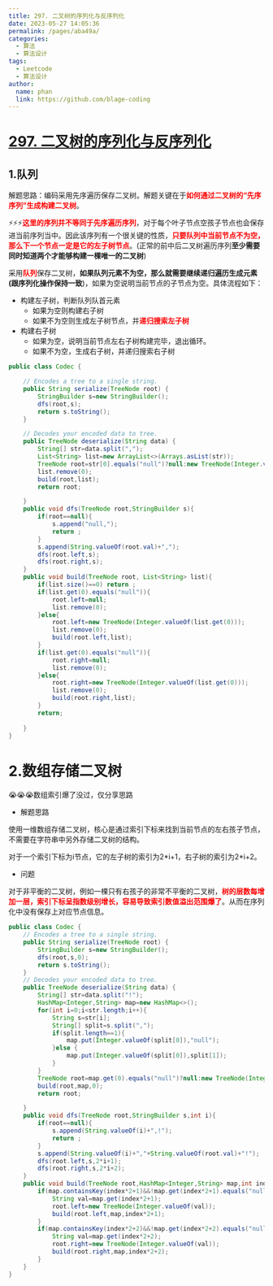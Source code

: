```yaml
---
title: 297. 二叉树的序列化与反序列化
date: 2023-05-27 14:05:36
permalink: /pages/aba49a/
categories:
  - 算法
  - 算法设计
tags:
  - Leetcode
  - 算法设计
author: 
  name: phan
  link: https://github.com/blage-coding
---
```

# [297. 二叉树的序列化与反序列化](https://leetcode.cn/problems/serialize-and-deserialize-binary-tree/)

## 1.队列

解题思路：编码采用先序遍历保存二叉树。解题关键在于<font color="red">**如何通过二叉树的“先序序列”生成构建二叉树**</font>。

⚡⚡⚡<font color="red">**这里的序列并不等同于先序遍历序列**</font>，对于每个叶子节点空孩子节点也会保存进当前序列当中。因此该序列有一个很关键的性质，<font color="red">**只要队列中当前节点不为空，那么下一个节点一定是它的左子树节点**</font>。(正常的前中后二叉树遍历序列**至少需要同时知道两个才能够构建一棵唯一的二叉树**)

采用<font color="red">**队列**</font>保存二叉树，**如果队列元素不为空，那么就需要继续递归遍历生成元素(跟序列化操作保持一致**)，如果为空说明当前节点的子节点为空。具体流程如下：

- 构建左子树，判断队列队首元素
  - 如果为空则构建右子树
  - 如果不为空则生成左子树节点，并<font color="red">**递归搜索左子树**</font>
- 构建右子树
  - 如果为空，说明当前节点左右子树构建完毕，退出循环。
  - 如果不为空，生成右子树，并递归搜索右子树

```java
public class Codec {

    // Encodes a tree to a single string.
    public String serialize(TreeNode root) {
        StringBuilder s=new StringBuilder();
        dfs(root,s);
        return s.toString();
    }

    // Decodes your encoded data to tree.
    public TreeNode deserialize(String data) {
        String[] str=data.split(",");
        List<String> list=new ArrayList<>(Arrays.asList(str));
        TreeNode root=str[0].equals("null")?null:new TreeNode(Integer.valueOf(str[0]));
        list.remove(0);
        build(root,list);      
        return root;

    }
    public void dfs(TreeNode root,StringBuilder s){
        if(root==null){
            s.append("null,");
            return ;
        }
        s.append(String.valueOf(root.val)+",");
        dfs(root.left,s);
        dfs(root.right,s);
    }
    public void build(TreeNode root, List<String> list){
        if(list.size()==0) return ;
        if(list.get(0).equals("null")){
            root.left=null;
            list.remove(0);
        }else{
            root.left=new TreeNode(Integer.valueOf(list.get(0)));
            list.remove(0);
            build(root.left,list);
        }
        if(list.get(0).equals("null")){
            root.right=null;
            list.remove(0);
        }else{
            root.right=new TreeNode(Integer.valueOf(list.get(0)));
            list.remove(0);
            build(root.right,list);
        }
        return;
       
    }
}
```

# 2.数组存储二叉树

😭😭😭数组索引爆了没过，仅分享思路

- 解题思路

使用一维数组存储二叉树，核心是通过索引下标来找到当前节点的左右孩子节点，不需要在字符串中另外存储二叉树的结构。

对于一个索引下标为i节点，它的左子树的索引为2\*i+1，右子树的索引为2\*i+2。

- 问题

对于非平衡的二叉树，例如一棵只有右孩子的非常不平衡的二叉树，<font color="red">**树的层数每增加一层，索引下标呈指数级别增长，容易导致索引数值溢出范围爆了**</font>。从而在序列化中没有保存上对应节点信息。

```java
public class Codec {
    // Encodes a tree to a single string.
    public String serialize(TreeNode root) {
        StringBuilder s=new StringBuilder();
        dfs(root,s,0);
        return s.toString();
    }
    // Decodes your encoded data to tree.
    public TreeNode deserialize(String data) {
        String[] str=data.split("!");
        HashMap<Integer,String> map=new HashMap<>();
        for(int i=0;i<str.length;i++){
            String s=str[i];
            String[] split=s.split(",");
            if(split.length==1){
                map.put(Integer.valueOf(split[0]),"null");
            }else {
                map.put(Integer.valueOf(split[0]),split[1]);
            }
        }
        TreeNode root=map.get(0).equals("null")?null:new TreeNode(Integer.valueOf(map.get(0)));
        build(root,map,0);
        return root;

    }
    public void dfs(TreeNode root,StringBuilder s,int i){
        if(root==null){
            s.append(String.valueOf(i)+",!");
            return ;
        }
        s.append(String.valueOf(i)+","+String.valueOf(root.val)+"!");
        dfs(root.left,s,2*i+1);
        dfs(root.right,s,2*i+2);
    }
    public void build(TreeNode root,HashMap<Integer,String> map,int index){
        if(map.containsKey(index*2+1)&&!map.get(index*2+1).equals("null")){
            String val=map.get(index*2+1);
            root.left=new TreeNode(Integer.valueOf(val));
            build(root.left,map,index*2+1);
        }
        if(map.containsKey(index*2+2)&&!map.get(index*2+2).equals("null")){
            String val=map.get(index*2+2);
            root.right=new TreeNode(Integer.valueOf(val));
            build(root.right,map,index*2+2);
        }
    }
}
```



